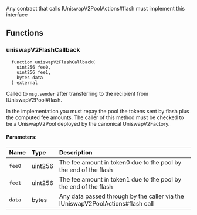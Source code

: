 Any contract that calls IUniswapV2PoolActions#flash must implement this interface

## Functions

### uniswapV2FlashCallback

```solidity
  function uniswapV2FlashCallback(
    uint256 fee0,
    uint256 fee1,
    bytes data
  ) external
```

Called to `msg.sender` after transferring to the recipient from IUniswapV2Pool#flash.

In the implementation you must repay the pool the tokens sent by flash plus the computed fee amounts.
The caller of this method must be checked to be a UniswapV2Pool deployed by the canonical UniswapV2Factory.

#### Parameters:

| Name   | Type    | Description                                                                    |
| :----- | :------ | :----------------------------------------------------------------------------- |
| `fee0` | uint256 | The fee amount in token0 due to the pool by the end of the flash               |
| `fee1` | uint256 | The fee amount in token1 due to the pool by the end of the flash               |
| `data` | bytes   | Any data passed through by the caller via the IUniswapV2PoolActions#flash call |
